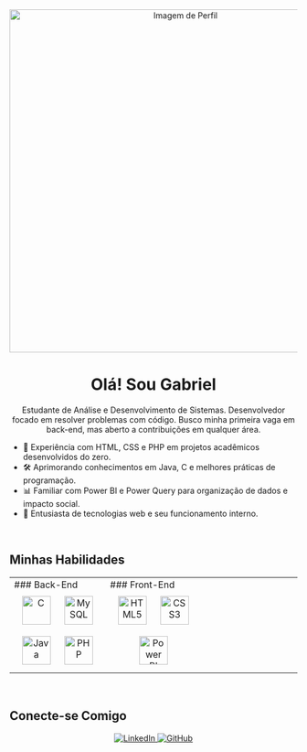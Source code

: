 <div align="center">
<img src="https://via.placeholder.com/600x300?text=Sua+Imagem+Aqui" alt="Imagem de Perfil" width="600" />
</div>

<div align="center">
<h1>Olá! Sou Gabriel</h1>
<p>Estudante de Análise e Desenvolvimento de Sistemas. Desenvolvedor focado em resolver problemas com código. Busco minha primeira vaga em back-end, mas aberto a contribuições em qualquer área.</p>
</div>

- 🎯 Experiência com HTML, CSS e PHP em projetos acadêmicos desenvolvidos do zero.
- 🛠️ Aprimorando conhecimentos em Java, C e melhores práticas de programação.
- 📊 Familiar com Power BI e Power Query para organização de dados e impacto social.
- 💬 Entusiasta de tecnologias web e seu funcionamento interno.

<br/>

## Minhas Habilidades

<table>
<tr>
<td valign="top" width="33%">
### Back-End  
<div align="center">  
<a href="https://www.cprogramming.com/" target="_blank"><img style="margin: 10px" src="https://profilinator.rishav.dev/skills-assets/c-original.svg" alt="C" height="50" /></a>  
<a href="https://www.mysql.com/" target="_blank"><img style="margin: 10px" src="https://profilinator.rishav.dev/skills-assets/mysql-original-wordmark.svg" alt="MySQL" height="50" /></a>  
<a href="https://www.java.com/" target="_blank"><img style="margin: 10px" src="https://profilinator.rishav.dev/skills-assets/java-original-wordmark.svg" alt="Java" height="50" /></a>  
<a href="https://www.php.net/" target="_blank"><img style="margin: 10px" src="https://profilinator.rishav.dev/skills-assets/php-original.svg" alt="PHP" height="50" /></a>  
</div>
</td>
<td valign="top" width="33%">
### Front-End  
<div align="center">  
<a href="https://en.wikipedia.org/wiki/HTML5" target="_blank"><img style="margin: 10px" src="https://profilinator.rishav.dev/skills-assets/html5-original-wordmark.svg" alt="HTML5" height="50" /></a>  
<a href="https://www.w3schools.com/css/" target="_blank"><img style="margin: 10px" src="https://profilinator.rishav.dev/skills-assets/css3-original-wordmark.svg" alt="CSS3" height="50" /></a>  
<a href="https://powerbi.microsoft.com/en-us/" target="_blank"><img style="margin: 10px" src="https://profilinator.rishav.dev/skills-assets/powerbi.png" alt="Power BI" height="50" /></a>  
</div>
</td>
<td valign="top" width="33%">
</td>
</tr>
</table>

<br/>

## Conecte-se Comigo
<div align="center">
<a href="https://www.linkedin.com/in/gabriel-ferreira-5a40ab348?lipi=urn%3Ali%3Apage%3Ad_flagship3_profile_view_base_contact_details%3BcinF%2FXghS%2BSsXXdLC%2FuzKw%3D%3D" target="_blank">
<img src="https://img.shields.io/badge/linkedin-%231E77B5.svg?&style=for-the-badge&logo=linkedin&logoColor=white" alt="LinkedIn" style="margin-bottom: 5px;" />
</a>
<a href="https://github.com/xsGabriel" target="_blank">
<img src="https://img.shields.io/badge/github-%2324292e.svg?&style=for-the-badge&logo=github&logoColor=white" alt="GitHub" style="margin-bottom: 5px;" />
</a>  
</div>
